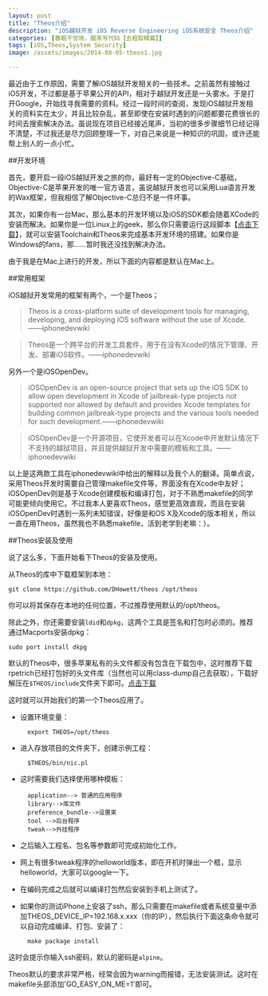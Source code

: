 ```yaml
---
layout: post
title: "Theos介绍"
description: "iOS越狱开发 iOS Reverse Engineering iOS系统安全 Theos介绍"
categories: [春眠不觉晓，醒来写代码【去粗取精篇】]
tags: [iOS,Theos,System Security]
image: /assets/images/2014-08-05-theos1.jpg

---
```


最近由于工作原因，需要了解iOS越狱开发相关的一些技术。之前虽然有接触过iOS开发，不过都是基于苹果公开的API，相对于越狱开发还是一头雾水。于是打开Google，开始找寻我需要的资料。经过一段时间的查阅，发现iOS越狱开发相关的资料实在太少，并且比较杂乱，甚至即使在安装时遇到的问题都要花费很长的时间去搜索解决办法。虽说现在项目已经接近尾声，当初的很多步骤细节已经记得不清楚，不过我还是尽力回顾整理一下，对自己来说是一种知识的巩固，或许还能帮上别人的一点小忙。

<!-- more -->

##开发环境

首先，要开启一段iOS越狱开发之旅的你，最好有一定的Objective-C基础，Objective-C是苹果开发的唯一官方语言，虽说越狱开发也可以采用Lua语言开发的Wax框架，但我相信了解Objective-C总归不是一件坏事。

其次，如果你有一台Mac，那么基本的开发环境以及iOS的SDK都会随着XCode的安装而解决。如果你是一位Linux上的geek，那么你只需要运行这段脚本【[点击下载](http://https://gist.github.com/kirb/2353599)】，就可以安装Toolchain和Theos来完成基本开发环境的搭建。如果你是Windows的fans，那……暂时我还没找到解决办法。

由于我是在Mac上进行的开发，所以下面的内容都是默认在Mac上。

##常用框架

iOS越狱开发常用的框架有两个，一个是Theos；

>Theos is a cross-platform suite of development tools for managing, developing, and deploying iOS software without the use of Xcode.——iphonedevwiki

>Theos是一个跨平台的开发工具套件，用于在没有Xcode的情况下管理、开发、部署iOS软件。——iphonedevwiki

另外一个是iOSOpenDev。

>iOSOpenDev is an open-source project that sets up the iOS SDK to allow open development in Xcode of jailbreak-type projects not supported nor allowed by default and provides Xcode templates for building common jailbreak-type projects and the various tools needed for such development.——iphonedevwiki

>iOSOpenDev是一个开源项目，它使开发者可以在Xcode中开发默认情况下不支持的越狱项目，并且提供越狱开发中需要的模板和工具。——iphonedevwiki

以上是这两款工具在iphonedevwiki中给出的解释以及我个人的翻译。简单点说，采用Theos开发时需要自己管理makefile文件等，界面没有在Xcode中友好；iOSOpenDev则是基于Xcode创建模板和编译打包，对于不熟悉makefile的同学可能更倾向使用它。不过我本人更喜欢Theos，感觉更高效直观，而且在安装iOSOpenDev时遇到一系列未知错误，好像是和OS X及Xcode的版本相关，所以一直在用Theos，虽然我也不熟悉makefile，活到老学到老嘛：）。


##Theos安装及使用

说了这么多，下面开始看下Theos的安装及使用。

从Theos的库中下载框架到本地：
	
	git clone https://github.com/DHowett/theos /opt/theos
	
你可以将其保存在本地的任何位置，不过推荐使用默认的/opt/theos。

除此之外，你还需要安装`ldid`和`dpkg`，这两个工具是签名和打包时必须的。推荐通过Macports安装dpkg：

	sudo port install dkpg

默认的Theos中，很多苹果私有的头文件都没有包含在下载包中，这时推荐下载rpetrich已经打包好的头文件库（当然也可以用class-dump自己去获取），下载好解压在`$THEOS/include`文件夹下即可。[点击下载](https://github.com/rpetrich/iphoneheaders)

这时就可以开始我们的第一个Theos应用了。

* 设置环境变量：
	
		export THEOS=/opt/theos

* 进入存放项目的文件夹下，创建示例工程：
		
		$THEOS/bin/nic.pl
		
* 这时需要我们选择使用哪种模板：
	
		application--> 普通的应用程序
		library-->库文件
		preference_bundle-->设置束
		tool -->后台程序
		tweak-->外挂程序
		
* 之后输入工程名、包名等参数即可完成初始化工作。
* 网上有很多tweak程序的helloworld版本，即在开机时弹出一个框，显示helloworld，大家可以google一下。
* 在编码完成之后就可以编译打包然后安装到手机上测试了。
* 如果你的测试iPhone上安装了ssh，那么只需要在makefile或者系统变量中添加THEOS_DEVICE_IP=192.168.x.xxx（你的IP），然后执行下面这条命令就可以自动完成编译、打包、安装了：
		
		make package install
		
这时会提示你输入ssh密码，默认的密码是`alpine`。

Theos默认的要求非常严格，经常会因为warning而报错，无法安装测试。这时在makefile头部添加'GO_EASY_ON_ME=1'即可。







